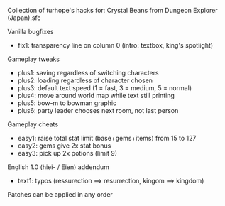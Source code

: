 Collection of turhope's hacks for: Crystal Beans from Dungeon Explorer (Japan).sfc

Vanilla bugfixes
- fix1: transparency line on column 0 (intro: textbox, king's spotlight)

Gameplay tweaks
- plus1: saving regardless of switching characters
- plus2: loading regardless of character chosen
- plus3: default text speed (1 = fast, 3 = medium, 5 = normal)
- plus4: move around world map while text still printing
- plus5: bow-m to bowman graphic
- plus6: party leader chooses next room, not last person

Gameplay cheats
- easy1: raise total stat limit (base+gems+items) from 15 to 127
- easy2: gems give 2x stat bonus
- easy3: pick up 2x potions (limit 9)

English 1.0 (hiei- / Eien) addendum
- text1: typos (ressurection ==> resurrection, kingom ==> kingdom)

Patches can be applied in any order
